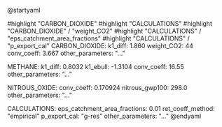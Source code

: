 @startyaml
<style>
yamlDiagram {
    highlight {
      BackGroundColor #d8e2f2
      FontColor #40454d
      FontStyle italic
    }
}
</style>
#highlight "CARBON_DIOXIDE"
#highlight "CALCULATIONS"
#highlight "CARBON_DIOXIDE" / "weight_CO2"
#highlight "CALCULATIONS" / "eps_catchment_area_fractions"
#highlight "CALCULATIONS" / "p_export_cal"
CARBON_DIOXIDE:
  k1_diff: 1.860
  weight_CO2: 44
  conv_coeff: 3.667
  other_parameters: "..."

METHANE:
  k1_diff: 0.8032
  k1_ebull: -1.3104
  conv_coeff: 16.55
  other_parameters: "..."

NITROUS_OXIDE:
  conv_coeff: 0.170924
  nitrous_gwp100: 298.0
  other_parameters: "..."

CALCULATIONS:
  eps_catchment_area_fractions: 0.01
  ret_coeff_method: "empirical"
  p_export_cal: "g-res"
  other_parameters: "..."
@endyaml

